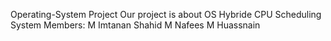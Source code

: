  Operating-System Project 
 Our project is about OS Hybride CPU Scheduling System
Members:
 M Imtanan Shahid 
M Nafees 
M Huassnain 
